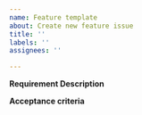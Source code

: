 ```yaml
---
name: Feature template
about: Create new feature issue
title: ''
labels: ''
assignees: ''

---
```


**Requirement Description**


**Acceptance criteria**
